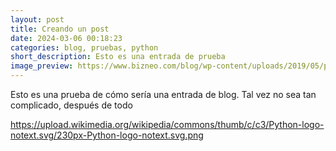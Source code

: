 ```yaml
---
layout: post
title: Creando un post
date: 2024-03-06 00:18:23
categories: blog, pruebas, python 
short_description: Esto es una entrada de prueba
image_preview: https://www.bizneo.com/blog/wp-content/uploads/2019/05/pruebas-psicometricas.jpg
---
```

Esto es una prueba de cómo sería una entrada de blog. Tal vez no sea tan complicado, después de todo

https://upload.wikimedia.org/wikipedia/commons/thumb/c/c3/Python-logo-notext.svg/230px-Python-logo-notext.svg.png
